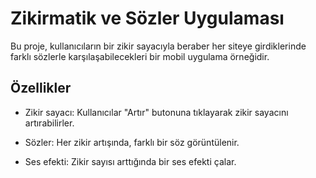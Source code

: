 # Zikirmatik ve Sözler Uygulaması

Bu proje, kullanıcıların bir zikir sayacıyla beraber her siteye girdiklerinde farklı sözlerle karşılaşabilecekleri bir mobil uygulama örneğidir.

## Özellikler

- Zikir sayacı: Kullanıcılar "Artır" butonuna tıklayarak zikir sayacını artırabilirler.

- Sözler: Her zikir artışında, farklı bir söz görüntülenir.

- Ses efekti: Zikir sayısı arttığında bir ses efekti çalar.

